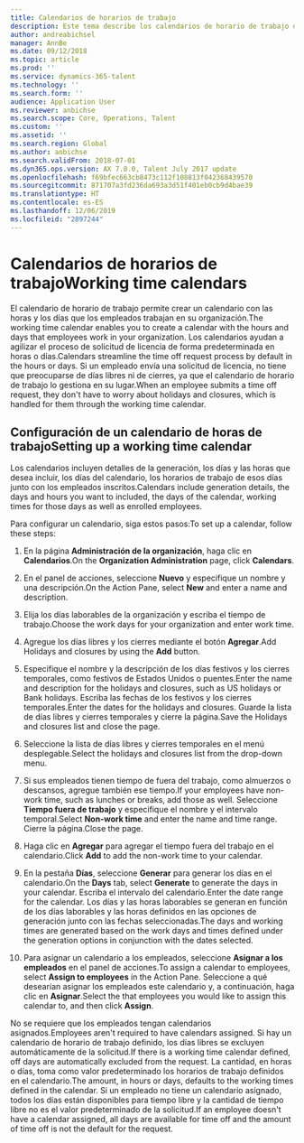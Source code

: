 ```yaml
---
title: Calendarios de horarios de trabajo
description: Este tema describe los calendarios de horario de trabajo de Dynamics 365 Talent - Core HR, además de cómo configurar los calendarios.
author: andreabichsel
manager: AnnBe
ms.date: 09/12/2018
ms.topic: article
ms.prod: ''
ms.service: dynamics-365-talent
ms.technology: ''
ms.search.form: ''
audience: Application User
ms.reviewer: anbichse
ms.search.scope: Core, Operations, Talent
ms.custom: ''
ms.assetid: ''
ms.search.region: Global
ms.author: anbichse
ms.search.validFrom: 2018-07-01
ms.dyn365.ops.version: AX 7.0.0, Talent July 2017 update
ms.openlocfilehash: f69bfec663cb8473c112f108813f042368439570
ms.sourcegitcommit: 871707a3fd236da693a3d51f401eb0cb9d4bae39
ms.translationtype: HT
ms.contentlocale: es-ES
ms.lasthandoff: 12/06/2019
ms.locfileid: "2897244"
---
```

# <a name="working-time-calendars"></a><span data-ttu-id="55474-103">Calendarios de horarios de trabajo</span><span class="sxs-lookup"><span data-stu-id="55474-103">Working time calendars</span></span>

<span data-ttu-id="55474-104">El calendario de horario de trabajo permite crear un calendario con las horas y los días que los empleados trabajan en su organización.</span><span class="sxs-lookup"><span data-stu-id="55474-104">The working time calendar enables you to create a calendar with the hours and days that employees work in your organization.</span></span> <span data-ttu-id="55474-105">Los calendarios ayudan a agilizar el proceso de solicitud de licencia de forma predeterminada en horas o días.</span><span class="sxs-lookup"><span data-stu-id="55474-105">Calendars streamline the time off request process by default in the hours or days.</span></span> <span data-ttu-id="55474-106">Si un empleado envía una solicitud de licencia, no tiene que preocuparse de días libres ni de cierres, ya que el calendario de horario de trabajo lo gestiona en su lugar.</span><span class="sxs-lookup"><span data-stu-id="55474-106">When an employee submits a time off request, they don't have to worry about holidays and closures, which is handled for them through the working time calendar.</span></span>

## <a name="setting-up-a-working-time-calendar"></a><span data-ttu-id="55474-107">Configuración de un calendario de horas de trabajo</span><span class="sxs-lookup"><span data-stu-id="55474-107">Setting up a working time calendar</span></span>

<span data-ttu-id="55474-108">Los calendarios incluyen detalles de la generación, los días y las horas que desea incluir, los días del calendario, los horarios de trabajo de esos días junto con los empleados inscritos.</span><span class="sxs-lookup"><span data-stu-id="55474-108">Calendars include generation details, the days and hours you want to included, the days of the calendar, working times for those days as well as enrolled employees.</span></span> 

<span data-ttu-id="55474-109">Para configurar un calendario, siga estos pasos:</span><span class="sxs-lookup"><span data-stu-id="55474-109">To set up a calendar, follow these steps:</span></span>

1. <span data-ttu-id="55474-110">En la página **Administración de la organización**, haga clic en **Calendarios**.</span><span class="sxs-lookup"><span data-stu-id="55474-110">On the **Organization Administration** page, click **Calendars**.</span></span>

2. <span data-ttu-id="55474-111">En el panel de acciones, seleccione **Nuevo** y especifique un nombre y una descripción.</span><span class="sxs-lookup"><span data-stu-id="55474-111">On the Action Pane, select **New** and enter a name and description.</span></span>

3. <span data-ttu-id="55474-112">Elija los días laborables de la organización y escriba el tiempo de trabajo.</span><span class="sxs-lookup"><span data-stu-id="55474-112">Choose the work days for your organization and enter work time.</span></span>

4. <span data-ttu-id="55474-113">Agregue los días libres y los cierres mediante el botón **Agregar**.</span><span class="sxs-lookup"><span data-stu-id="55474-113">Add Holidays and closures by using the **Add** button.</span></span>

5. <span data-ttu-id="55474-114">Especifique el nombre y la descripción de los días festivos y los cierres temporales, como festivos de Estados Unidos o puentes.</span><span class="sxs-lookup"><span data-stu-id="55474-114">Enter the name and description for the holidays and closures, such as US holidays or Bank holidays.</span></span> <span data-ttu-id="55474-115">Escriba las fechas de los festivos y los cierres temporales.</span><span class="sxs-lookup"><span data-stu-id="55474-115">Enter the dates for the holidays and closures.</span></span> <span data-ttu-id="55474-116">Guarde la lista de días libres y cierres temporales y cierre la página.</span><span class="sxs-lookup"><span data-stu-id="55474-116">Save the Holidays and closures list and close the page.</span></span>

6. <span data-ttu-id="55474-117">Seleccione la lista de días libres y cierres temporales en el menú desplegable.</span><span class="sxs-lookup"><span data-stu-id="55474-117">Select the holidays and closures list from the drop-down menu.</span></span>

7. <span data-ttu-id="55474-118">Si sus empleados tienen tiempo de fuera del trabajo, como almuerzos o descansos, agregue también ese tiempo.</span><span class="sxs-lookup"><span data-stu-id="55474-118">If your employees have non-work time, such as lunches or breaks, add those as well.</span></span> <span data-ttu-id="55474-119">Seleccione **Tiempo fuera de trabajo** y especifique el nombre y el intervalo temporal.</span><span class="sxs-lookup"><span data-stu-id="55474-119">Select **Non-work time** and enter the name and time range.</span></span> <span data-ttu-id="55474-120">Cierre la página.</span><span class="sxs-lookup"><span data-stu-id="55474-120">Close the page.</span></span> 

8. <span data-ttu-id="55474-121">Haga clic en **Agregar** para agregar el tiempo fuera del trabajo en el calendario.</span><span class="sxs-lookup"><span data-stu-id="55474-121">Click **Add** to add the non-work time to your calendar.</span></span>

9. <span data-ttu-id="55474-122">En la pestaña **Días**, seleccione **Generar** para generar los días en el calendario.</span><span class="sxs-lookup"><span data-stu-id="55474-122">On the **Days** tab, select **Generate** to generate the days in your calendar.</span></span> <span data-ttu-id="55474-123">Escriba el intervalo del calendario.</span><span class="sxs-lookup"><span data-stu-id="55474-123">Enter the date range for the calendar.</span></span> <span data-ttu-id="55474-124">Los días y las horas laborables se generan en función de los días laborables y las horas definidos en las opciones de generación junto con las fechas seleccionadas.</span><span class="sxs-lookup"><span data-stu-id="55474-124">The days and working times are generated based on the work days and times defined under the generation options in conjunction with the dates selected.</span></span>

10. <span data-ttu-id="55474-125">Para asignar un calendario a los empleados, seleccione **Asignar a los empleados** en el panel de acciones.</span><span class="sxs-lookup"><span data-stu-id="55474-125">To assign a calendar to employees, select **Assign to employees** in the Action Pane.</span></span> <span data-ttu-id="55474-126">Seleccione a qué desearían asignar los empleados este calendario y, a continuación, haga clic en **Asignar**.</span><span class="sxs-lookup"><span data-stu-id="55474-126">Select the that employees you would like to assign this calendar to, and then click **Assign**.</span></span>

<span data-ttu-id="55474-127">No se requiere que los empleados tengan calendarios asignados.</span><span class="sxs-lookup"><span data-stu-id="55474-127">Employees aren't required to have calendars assigned.</span></span> <span data-ttu-id="55474-128">Si hay un calendario de horario de trabajo definido, los días libres se excluyen automáticamente de la solicitud.</span><span class="sxs-lookup"><span data-stu-id="55474-128">If there is a working time calendar defined, off days are automatically excluded from the request.</span></span> <span data-ttu-id="55474-129">La cantidad, en horas o días, toma como valor predeterminado los horarios de trabajo definidos en el calendario.</span><span class="sxs-lookup"><span data-stu-id="55474-129">The amount, in hours or days, defaults to the working times defined in the calendar.</span></span> <span data-ttu-id="55474-130">Si un empleado no tiene un calendario asignado, todos los días están disponibles para tiempo libre y la cantidad de tiempo libre no es el valor predeterminado de la solicitud.</span><span class="sxs-lookup"><span data-stu-id="55474-130">If an employee doesn't have a calendar assigned, all days are available for time off and the amount of time off is not the default for the request.</span></span> 
